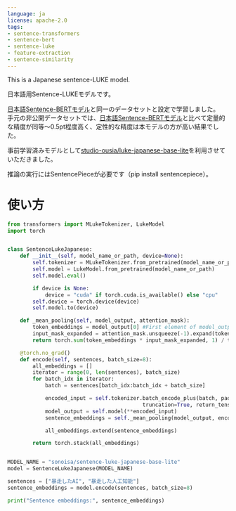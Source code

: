 ```yaml
---
language: ja
license: apache-2.0
tags:
- sentence-transformers
- sentence-bert
- sentence-luke
- feature-extraction
- sentence-similarity
---
```


This is a Japanese sentence-LUKE model.

日本語用Sentence-LUKEモデルです。

[日本語Sentence-BERTモデル](https://huggingface.co/sonoisa/sentence-bert-base-ja-mean-tokens-v2)と同一のデータセットと設定で学習しました。  
手元の非公開データセットでは、[日本語Sentence-BERTモデル](https://huggingface.co/sonoisa/sentence-bert-base-ja-mean-tokens-v2)と比べて定量的な精度が同等〜0.5pt程度高く、定性的な精度は本モデルの方が高い結果でした。

事前学習済みモデルとして[studio-ousia/luke-japanese-base-lite](https://huggingface.co/studio-ousia/luke-japanese-base-lite)を利用させていただきました。  

推論の実行にはSentencePieceが必要です（pip install sentencepiece）。


# 使い方

```python
from transformers import MLukeTokenizer, LukeModel
import torch


class SentenceLukeJapanese:
    def __init__(self, model_name_or_path, device=None):
        self.tokenizer = MLukeTokenizer.from_pretrained(model_name_or_path)
        self.model = LukeModel.from_pretrained(model_name_or_path)
        self.model.eval()

        if device is None:
            device = "cuda" if torch.cuda.is_available() else "cpu"
        self.device = torch.device(device)
        self.model.to(device)

    def _mean_pooling(self, model_output, attention_mask):
        token_embeddings = model_output[0] #First element of model_output contains all token embeddings
        input_mask_expanded = attention_mask.unsqueeze(-1).expand(token_embeddings.size()).float()
        return torch.sum(token_embeddings * input_mask_expanded, 1) / torch.clamp(input_mask_expanded.sum(1), min=1e-9)

    @torch.no_grad()
    def encode(self, sentences, batch_size=8):
        all_embeddings = []
        iterator = range(0, len(sentences), batch_size)
        for batch_idx in iterator:
            batch = sentences[batch_idx:batch_idx + batch_size]

            encoded_input = self.tokenizer.batch_encode_plus(batch, padding="longest", 
                                           truncation=True, return_tensors="pt").to(self.device)
            model_output = self.model(**encoded_input)
            sentence_embeddings = self._mean_pooling(model_output, encoded_input["attention_mask"]).to('cpu')

            all_embeddings.extend(sentence_embeddings)

        return torch.stack(all_embeddings)


MODEL_NAME = "sonoisa/sentence-luke-japanese-base-lite"
model = SentenceLukeJapanese(MODEL_NAME)

sentences = ["暴走したAI", "暴走した人工知能"]
sentence_embeddings = model.encode(sentences, batch_size=8)

print("Sentence embeddings:", sentence_embeddings)
```

